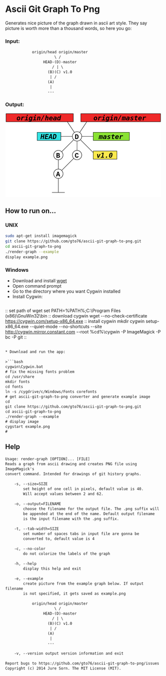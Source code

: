 Ascii Git Graph To Png
======================

Generates nice picture of the graph drawn in ascii art style. They say picture is worth more than a thousand words, so here you go:

### Input:
```
			origin/head origin/master
			          \ /
			     HEAD-(D)-master 
			         / | \
			       (B)(C) v1.0     
			        | /          
			       (A)         
			        |     
			       ---
```

### Output:
![Alt text](/doc/example.png?raw=true "Screenshot")

How to run on…
--------------

### UNIX
```bash
sudo apt-get install imagemagick
git clone https://github.com/gto76/ascii-git-graph-to-png.git
cd ascii-git-graph-to-png
./render-graph --example
display example.png
```

### Windows

* Download and install [wget](http://sourceforge.net/projects/gnuwin32/files/wget/1.11.4-1/wget-1.11.4-1-setup.exe/download)
* Open command prompt
* Go to the directory where you want Cygwin installed
* Install Cygwin:

>```bat
:: set path of wget
set PATH=%PATH%;C:\Program Files (x86)\GnuWin32\bin
:: download cygwin
wget --no-check-certificate https://cygwin.com/setup-x86_64.exe
:: install cygwin
mkdir cygwin
setup-x86_64.exe --quiet-mode --no-shortcuts --site http://cygwin.mirror.constant.com --root %cd%\cygwin -P ImageMagick -P bc -P git
::
```

* Download and run the app:

>```bash
cygwin\Cygwin.bat
# fix the missing fonts problem
cd /usr/share
mkdir fonts
cd fonts
ln -s /cygdrive/c/Windows/Fonts corefonts
# get ascii-git-graph-to-png converter and generate example image
cd
git clone https://github.com/gto76/ascii-git-graph-to-png.git
cd ascii-git-graph-to-png
./render-graph --example
# display image
cygstart example.png
#
```

Help
----
```
Usage: render-graph [OPTION]... [FILE]
Reads a graph from ascii drawing and creates PNG file using ImageMagick's 
convert command. Intended for drawings of git history graphs.

	-s, --size=SIZE
		set height of one cell in pixels, default value is 40.
		Will accept values between 2 and 62.

	-o, --output=FILENAME
		choose the filename for the output file. The .png suffix will
		be appended at the end of the name. Default output filename
		is the input filename with the .png suffix.

	-t, --tab-width=SIZE
		set number of spaces tabs in input file are gonna be 
		converted to, default value is 4

	-c, --no-color
		do not colorize the labels of the graph

	-h, --help
		display this help and exit

	-e, --example
		create picture from the example graph below. If output filename
		is not specified, it gets saved as example.png

			origin/head origin/master
			          \ /
			     HEAD-(D)-master 
			         / | \
			       (B)(C) v1.0     
			        | /          
			       (A)         
			        |     
			       ---

	-v, --version output version information and exit

Report bugs to https://github.com/gto76/ascii-git-graph-to-png/issues
Copyright (c) 2014 Jure Sorn. The MIT License (MIT).
```
